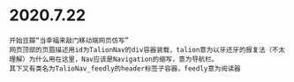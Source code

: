 # 2020.7.22
    开始豆瓣“当幸福来敲门移动端网页仿写”
    网页顶部的页眉描述用id为TalionNav的div容器装载，talion意为以牙还牙的报复法（不太理解）为什么用在这里，Nav应该是Navigation的缩写，意为导航栏。
    其下又有类名为TalioNav_feedly的header标签子容器，feedly意为阅读器
